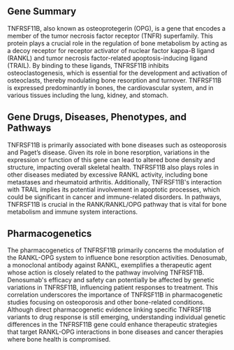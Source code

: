 ## Gene Summary
TNFRSF11B, also known as osteoprotegerin (OPG), is a gene that encodes a member of the tumor necrosis factor receptor (TNFR) superfamily. This protein plays a crucial role in the regulation of bone metabolism by acting as a decoy receptor for receptor activator of nuclear factor kappa-B ligand (RANKL) and tumor necrosis factor-related apoptosis-inducing ligand (TRAIL). By binding to these ligands, TNFRSF11B inhibits osteoclastogenesis, which is essential for the development and activation of osteoclasts, thereby modulating bone resorption and turnover. TNFRSF11B is expressed predominantly in bones, the cardiovascular system, and in various tissues including the lung, kidney, and stomach.

## Gene Drugs, Diseases, Phenotypes, and Pathways
TNFRSF11B is primarily associated with bone diseases such as osteoporosis and Paget’s disease. Given its role in bone resorption, variations in the expression or function of this gene can lead to altered bone density and structure, impacting overall skeletal health. TNFRSF11B also plays roles in other diseases mediated by excessive RANKL activity, including bone metastases and rheumatoid arthritis. Additionally, TNFRSF11B's interaction with TRAIL implies its potential involvement in apoptotic processes, which could be significant in cancer and immune-related disorders. In pathways, TNFRSF11B is crucial in the RANK/RANKL/OPG pathway that is vital for bone metabolism and immune system interactions.

## Pharmacogenetics
The pharmacogenetics of TNFRSF11B primarily concerns the modulation of the RANKL-OPG system to influence bone resorption activities. Denosumab, a monoclonal antibody against RANKL, exemplifies a therapeutic agent whose action is closely related to the pathway involving TNFRSF11B. Denosumab's efficacy and safety can potentially be affected by genetic variations in TNFRSF11B, influencing patient responses to treatment. This correlation underscores the importance of TNFRSF11B in pharmacogenetic studies focusing on osteoporosis and other bone-related conditions. Although direct pharmacogenetic evidence linking specific TNFRSF11B variants to drug response is still emerging, understanding individual genetic differences in the TNFRSF11B gene could enhance therapeutic strategies that target RANKL-OPG interactions in bone diseases and cancer therapies where bone health is compromised.